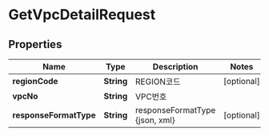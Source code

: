 
# GetVpcDetailRequest

## Properties
Name | Type | Description | Notes
------------ | ------------- | ------------- | -------------
**regionCode** | **String** | REGION코드 |  [optional]
**vpcNo** | **String** | VPC번호 | 
**responseFormatType** | **String** | responseFormatType {json, xml} |  [optional]



